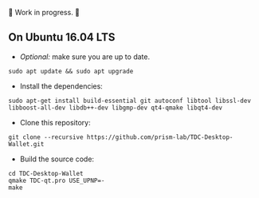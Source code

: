 :construction: Work in progress. :construction:

## On Ubuntu 16.04 LTS

- *Optional:* make sure you are up to date.
```
sudo apt update && sudo apt upgrade
```

- Install the dependencies:
```
sudo apt-get install build-essential git autoconf libtool libssl-dev libboost-all-dev libdb++-dev libgmp-dev qt4-qmake libqt4-dev
```

- Clone this repository:
```
git clone --recursive https://github.com/prism-lab/TDC-Desktop-Wallet.git
```

- Build the source code:
```
cd TDC-Desktop-Wallet
qmake TDC-qt.pro USE_UPNP=-
make
```



